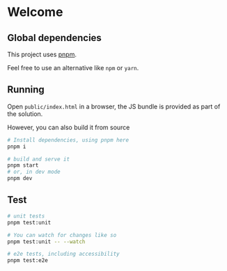 # Welcome

## Global dependencies

This project uses [pnpm](https://pnpm.io/installation).

Feel free to use an alternative like `npm` or `yarn`.

## Running

Open `public/index.html` in a browser, the JS bundle is provided as part of the solution.

However, you can also build it from source

```bash
# Install dependencies, using pnpm here
pnpm i

# build and serve it
pnpm start
# or, in dev mode
pnpm dev
```

## Test

```bash
# unit tests
pnpm test:unit

# You can watch for changes like so
pnpm test:unit -- --watch

# e2e tests, including accessibility
pnpm test:e2e
```